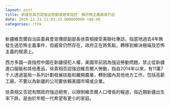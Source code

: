 ```yaml
---
layout: post
title: 新疆官員否認強迫勞動或絕育指控　稱恐怖主義威脅仍在
date: 2020-12-21 21:03:33.000000000 +08:00
categories: rthk
---
```


新疆維吾爾自治區委員會宣傳部副部長徐貴相接受美聯社專訪，指當地過去4年無發生過恐怖主義事件，但威脅仍然存在，政府正在將焦點，轉移到解決極端及恐怖主義的根源上。

西方多國一直指控中國在新疆侵犯人權，美國早前因為強迫勞動問題，禁止從新疆進口服裝和其他產品，徐貴相否認強迫維吾爾人勞動，指自2014年以來，有11萬7千人透過當局一系列計劃發展技能和離開農業，轉到國內其他地方工作，包括高薪工廠，不要以為新疆的公司要依賴美國市場或企業。

徐貴相又否認有關政府強迫絕育，以限制維吾爾人口增長的報道，指近期新疆出生率下跌，是由於年輕一代希望有更小的家庭。
